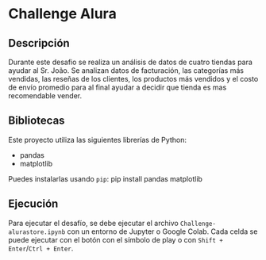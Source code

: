 # Challenge Alura

## Descripción

Durante este desafio se realiza un análisis de datos de cuatro tiendas para ayudar al Sr. João. Se analizan datos de facturación, las categorías más vendidas, las reseñas de los clientes, los productos más vendidos y el costo de envío promedio para al final ayudar a decidir que tienda es mas recomendable vender.

## Bibliotecas

Este proyecto utiliza las siguientes librerías de Python:

* pandas
* matplotlib

Puedes instalarlas usando `pip`:
pip install pandas matplotlib

## Ejecución

Para ejecutar el desafío, se debe ejecutar el archivo `Challenge-alurastore.ipynb` con un entorno de Jupyter o Google Colab.
Cada celda se puede ejecutar con el botón con el símbolo de play o con `Shift + Enter`/`Ctrl + Enter`.

